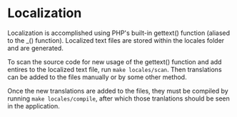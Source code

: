 # Localization

Localization is accomplished using PHP's built-in gettext() function (aliased to the \_() function). Localized text files are stored within the locales folder and are generated.

To scan the source code for new usage of the gettext() function and add entires to the localized text file, run `make locales/scan`. Then translations can be added to the files manually or by some other method.

Once the new translations are added to the files, they must be compiled by running `make locales/compile`, after which those tranlations should be seen in the application.
